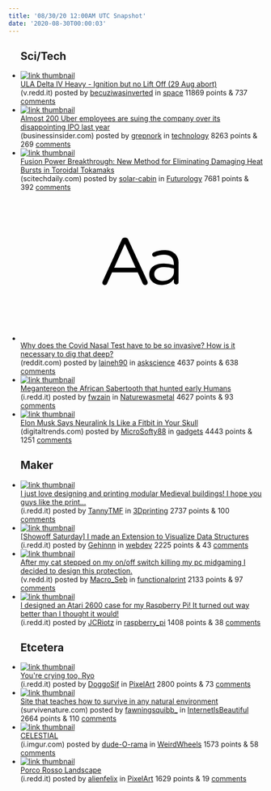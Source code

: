 ```yaml
---
title: '08/30/20 12:00AM UTC Snapshot'
date: '2020-08-30T00:00:03'
---
```

<ul>
<h2>Sci/Tech</h2>

<li><a href='https://v.redd.it/spvogu5icwj51'><img src='https://b.thumbs.redditmedia.com/YvJwwSW9FLqHB9o3anH7xwHrmGsgnFxDPbL8vNj1qMk.jpg' alt='link thumbnail'></a><div><div class='linkTitle'><a href='https://v.redd.it/spvogu5icwj51'>ULA Delta IV Heavy - Ignition but no Lift Off (29 Aug abort)</a></div>(v.redd.it) posted by <a href='https://www.reddit.com/user/becuziwasinverted'>becuziwasinverted</a> in <a href='https://www.reddit.com/r/space'>space</a> 11869 points & 737 <a href='https://www.reddit.com/r/space/comments/iiomjz/ula_delta_iv_heavy_ignition_but_no_lift_off_29/'>comments</a></div></li>

<li><a href='https://www.businessinsider.com/uber-lawsuit-employees-sue-over-ipo-stutter-accelerated-stock-payments-2020-8'><img src='https://b.thumbs.redditmedia.com/9yyjGd1a9xACGIIY5gOCn-QVtAC5MKEzDslsWemso5o.jpg' alt='link thumbnail'></a><div><div class='linkTitle'><a href='https://www.businessinsider.com/uber-lawsuit-employees-sue-over-ipo-stutter-accelerated-stock-payments-2020-8'>Almost 200 Uber employees are suing the company over its disappointing IPO last year</a></div>(businessinsider.com) posted by <a href='https://www.reddit.com/user/grepnork'>grepnork</a> in <a href='https://www.reddit.com/r/technology'>technology</a> 8263 points & 269 <a href='https://www.reddit.com/r/technology/comments/iiru2c/almost_200_uber_employees_are_suing_the_company/'>comments</a></div></li>

<li><a href='https://scitechdaily.com/fusion-power-breakthrough-new-method-for-eliminating-damaging-heat-bursts-in-toroidal-tokamaks/'><img src='https://b.thumbs.redditmedia.com/udYVCUbomIBEenVkOPD2qYKDwkoijr_adsG8SlrgnDM.jpg' alt='link thumbnail'></a><div><div class='linkTitle'><a href='https://scitechdaily.com/fusion-power-breakthrough-new-method-for-eliminating-damaging-heat-bursts-in-toroidal-tokamaks/'>Fusion Power Breakthrough: New Method for Eliminating Damaging Heat Bursts in Toroidal Tokamaks</a></div>(scitechdaily.com) posted by <a href='https://www.reddit.com/user/solar-cabin'>solar-cabin</a> in <a href='https://www.reddit.com/r/Futurology'>Futurology</a> 7681 points & 392 <a href='https://www.reddit.com/r/Futurology/comments/iir0ox/fusion_power_breakthrough_new_method_for/'>comments</a></div></li>

<li><a href='https://www.reddit.com/r/askscience/comments/iioamd/why_does_the_covid_nasal_test_have_to_be_so/'><svg version='1.1' viewBox='-34 -12 104 64' preserveAspectRatio='xMidYMid slice' xmlns='http://www.w3.org/2000/svg' xmlns:xlink='http://www.w3.org/1999/xlink'>
    <title>text link thumbnail</title>
    <path d='M12.19,8.84a1.45,1.45,0,0,0-1.4-1h-.12a1.46,1.46,0,0,0-1.42,1L1.14,26.56a1.29,1.29,0,0,0-.14.59,1,1,0,0,0,1,1,1.12,1.12,0,0,0,1.08-.77l2.08-4.65h11l2.08,4.59a1.24,1.24,0,0,0,1.12.83,1.08,1.08,0,0,0,1.08-1.08,1.64,1.64,0,0,0-.14-.57ZM6.08,20.71l4.59-10.22,4.6,10.22Z'>
    </path>
    <path d='M32.24,14.78A6.35,6.35,0,0,0,27.6,13.2a11.36,11.36,0,0,0-4.7,1,1,1,0,0,0-.58.89,1,1,0,0,0,.94.92,1.23,1.23,0,0,0,.39-.08,8.87,8.87,0,0,1,3.72-.81c2.7,0,4.28,1.33,4.28,3.92v.5a15.29,15.29,0,0,0-4.42-.61c-3.64,0-6.14,1.61-6.14,4.64v.05c0,2.95,2.7,4.48,5.37,4.48a6.29,6.29,0,0,0,5.19-2.48V26.9a1,1,0,0,0,1,1,1,1,0,0,0,1-1.06V19A5.71,5.71,0,0,0,32.24,14.78Zm-.56,7.7c0,2.28-2.17,3.89-4.81,3.89-1.94,0-3.61-1.06-3.61-2.86v-.06c0-1.8,1.5-3,4.2-3a15.2,15.2,0,0,1,4.22.61Z'>
    </path>
    </svg></a><div><div class='linkTitle'><a href='https://www.reddit.com/r/askscience/comments/iioamd/why_does_the_covid_nasal_test_have_to_be_so/'>Why does the Covid Nasal Test have to be so invasive? How is it necessary to dig that deep?</a></div>(reddit.com) posted by <a href='https://www.reddit.com/user/laineh90'>laineh90</a> in <a href='https://www.reddit.com/r/askscience'>askscience</a> 4637 points & 638 <a href='https://www.reddit.com/r/askscience/comments/iioamd/why_does_the_covid_nasal_test_have_to_be_so/'>comments</a></div></li>

<li><a href='https://i.redd.it/husvxs7atvj51.jpg'><img src='https://b.thumbs.redditmedia.com/o3mzTMTh-9WW5mLrF2xSPbzbe3ynUkwBkvs2nHBTZio.jpg' alt='link thumbnail'></a><div><div class='linkTitle'><a href='https://i.redd.it/husvxs7atvj51.jpg'>Megantereon the African Sabertooth that hunted early Humans</a></div>(i.redd.it) posted by <a href='https://www.reddit.com/user/fwzain'>fwzain</a> in <a href='https://www.reddit.com/r/Naturewasmetal'>Naturewasmetal</a> 4627 points & 93 <a href='https://www.reddit.com/r/Naturewasmetal/comments/iinep9/megantereon_the_african_sabertooth_that_hunted/'>comments</a></div></li>

<li><a href='https://www.digitaltrends.com/news/neuralink-progress-update-2020/?itm_medium=topic&amp;itm_source=5&amp;itm_content=1x4&amp;itm_term=2356592'><img src='https://a.thumbs.redditmedia.com/J3DhdXzUpH9LUk2P3XLsAxJGGy2bF5OABb0nBRxBsE8.jpg' alt='link thumbnail'></a><div><div class='linkTitle'><a href='https://www.digitaltrends.com/news/neuralink-progress-update-2020/?itm_medium=topic&amp;itm_source=5&amp;itm_content=1x4&amp;itm_term=2356592'>Elon Musk Says Neuralink Is Like a Fitbit in Your Skull</a></div>(digitaltrends.com) posted by <a href='https://www.reddit.com/user/MicroSofty88'>MicroSofty88</a> in <a href='https://www.reddit.com/r/gadgets'>gadgets</a> 4443 points & 1251 <a href='https://www.reddit.com/r/gadgets/comments/iiussn/elon_musk_says_neuralink_is_like_a_fitbit_in_your/'>comments</a></div></li>

<h2>Maker</h2>

<li><a href='https://i.redd.it/zhi2q7zw0xj51.jpg'><img src='https://b.thumbs.redditmedia.com/9YKiUEOlEfFJsQoYtAuNiYXel2OvgTXPPU-KnLeMGeA.jpg' alt='link thumbnail'></a><div><div class='linkTitle'><a href='https://i.redd.it/zhi2q7zw0xj51.jpg'>I just love designing and printing modular Medieval buildings! I hope you guys like the print...</a></div>(i.redd.it) posted by <a href='https://www.reddit.com/user/TannyTMF'>TannyTMF</a> in <a href='https://www.reddit.com/r/3Dprinting'>3Dprinting</a> 2737 points & 100 <a href='https://www.reddit.com/r/3Dprinting/comments/iiq0nc/i_just_love_designing_and_printing_modular/'>comments</a></div></li>

<li><a href='https://i.redd.it/9xsl4nio7xj51.gif'><img src='https://b.thumbs.redditmedia.com/vQSFMQSDj2hwTrpYgBajek1FFsCBKgjXGowUwPt9roU.jpg' alt='link thumbnail'></a><div><div class='linkTitle'><a href='https://i.redd.it/9xsl4nio7xj51.gif'>[Showoff Saturday] I made an Extension to Visualize Data Structures</a></div>(i.redd.it) posted by <a href='https://www.reddit.com/user/Gehinnn'>Gehinnn</a> in <a href='https://www.reddit.com/r/webdev'>webdev</a> 2225 points & 43 <a href='https://www.reddit.com/r/webdev/comments/iiqdoa/showoff_saturday_i_made_an_extension_to_visualize/'>comments</a></div></li>

<li><a href='https://v.redd.it/8fja7mymxyj51'><img src='https://b.thumbs.redditmedia.com/qmB7yUsJ9w01rjma2ZpFHBCHqj7Shlb8ROTKI7ugd2s.jpg' alt='link thumbnail'></a><div><div class='linkTitle'><a href='https://v.redd.it/8fja7mymxyj51'>After my cat stepped on my on/off switch killing my pc midgaming I decided to design this protection.</a></div>(v.redd.it) posted by <a href='https://www.reddit.com/user/Macro_Seb'>Macro_Seb</a> in <a href='https://www.reddit.com/r/functionalprint'>functionalprint</a> 2133 points & 97 <a href='https://www.reddit.com/r/functionalprint/comments/iive3k/after_my_cat_stepped_on_my_onoff_switch_killing/'>comments</a></div></li>

<li><a href='https://i.redd.it/v9iwupw62yj51.jpg'><img src='https://b.thumbs.redditmedia.com/xGb8dhKefpb_-zLCCwA-IwKqr1VywBdFqRwJpdXV3fo.jpg' alt='link thumbnail'></a><div><div class='linkTitle'><a href='https://i.redd.it/v9iwupw62yj51.jpg'>I designed an Atari 2600 case for my Raspberry Pi! It turned out way better than I thought it would!</a></div>(i.redd.it) posted by <a href='https://www.reddit.com/user/JCRiotz'>JCRiotz</a> in <a href='https://www.reddit.com/r/raspberry_pi'>raspberry_pi</a> 1408 points & 38 <a href='https://www.reddit.com/r/raspberry_pi/comments/iisgmv/i_designed_an_atari_2600_case_for_my_raspberry_pi/'>comments</a></div></li>

<h2>Etcetera</h2>

<li><a href='https://i.redd.it/zooimop7nwj51.gif'><img src='https://b.thumbs.redditmedia.com/nUy2Pt-WD6VPE6faQLADJES51BnZMyrW6EwG8LH4l7I.jpg' alt='link thumbnail'></a><div><div class='linkTitle'><a href='https://i.redd.it/zooimop7nwj51.gif'>You're crying too, Ryo</a></div>(i.redd.it) posted by <a href='https://www.reddit.com/user/DoggoSif'>DoggoSif</a> in <a href='https://www.reddit.com/r/PixelArt'>PixelArt</a> 2800 points & 73 <a href='https://www.reddit.com/r/PixelArt/comments/iip80t/youre_crying_too_ryo/'>comments</a></div></li>

<li><a href='http://survivenature.com'><img src='https://b.thumbs.redditmedia.com/pGFZ4hTNdWwHUE2_mwEnxoTbg0XIwUOKBratllHPGGU.jpg' alt='link thumbnail'></a><div><div class='linkTitle'><a href='http://survivenature.com'>Site that teaches how to survive in any natural environment</a></div>(survivenature.com) posted by <a href='https://www.reddit.com/user/fawningsquibb_'>fawningsquibb_</a> in <a href='https://www.reddit.com/r/InternetIsBeautiful'>InternetIsBeautiful</a> 2664 points & 110 <a href='https://www.reddit.com/r/InternetIsBeautiful/comments/iit6tg/site_that_teaches_how_to_survive_in_any_natural/'>comments</a></div></li>

<li><a href='https://i.imgur.com/7TDErtF.jpg'><img src='https://b.thumbs.redditmedia.com/ZV_fnw0xE46RMwS6MjP_7p_Lj38EhhfsIHcX26jwQMA.jpg' alt='link thumbnail'></a><div><div class='linkTitle'><a href='https://i.imgur.com/7TDErtF.jpg'>CELESTIAL</a></div>(i.imgur.com) posted by <a href='https://www.reddit.com/user/dude-O-rama'>dude-O-rama</a> in <a href='https://www.reddit.com/r/WeirdWheels'>WeirdWheels</a> 1573 points & 58 <a href='https://www.reddit.com/r/WeirdWheels/comments/iios41/celestial/'>comments</a></div></li>

<li><a href='https://i.redd.it/714vf3ox4yj51.png'><img src='https://b.thumbs.redditmedia.com/BO5ZbjNH4q37_iukVZoNZixRB38STHsHmDohFNJPHHw.jpg' alt='link thumbnail'></a><div><div class='linkTitle'><a href='https://i.redd.it/714vf3ox4yj51.png'>Porco Rosso Landscape</a></div>(i.redd.it) posted by <a href='https://www.reddit.com/user/alienfelix'>alienfelix</a> in <a href='https://www.reddit.com/r/PixelArt'>PixelArt</a> 1629 points & 19 <a href='https://www.reddit.com/r/PixelArt/comments/iisogu/porco_rosso_landscape/'>comments</a></div></li>

</ul>
